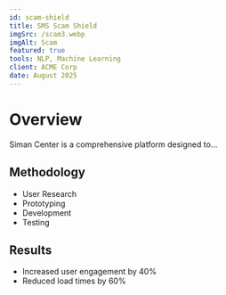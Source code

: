 ```yaml
---
id: scam-shield
title: SMS Scam Shield
imgSrc: /scam3.webp
imgAlt: Scam
featured: true
tools: NLP, Machine Learning
client: ACME Corp
date: August 2025
---
```


# Overview

Siman Center is a comprehensive platform designed to...

## Methodology

- User Research
- Prototyping
- Development
- Testing

## Results

- Increased user engagement by 40%
- Reduced load times by 60%


